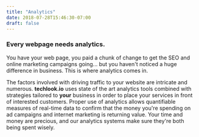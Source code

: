```yaml
---
title: "Analytics"
date: 2018-07-28T15:46:30-07:00
draft: false
---
```


<h3>Every webpage needs analytics.</h3>

You have your web page, you paid a chunk of change to get the SEO and online marketing campaigns going... but you haven't noticed a huge difference in business. This is where analytics comes in.

The factors involved with driving traffic to your website are intricate and numerous. <b>techlook.io</b> uses state of the art analytics tools combined with strategies tailored to <b>your</b> business in order to place your services in front of interested customers. Proper use of analytics allows quantifiable measures of real-time data to confirm that the money you're spending on ad campaigns and internet marketing is returning value. Your time and money are precious, and our analytics systems make sure they're both being spent wisely.

